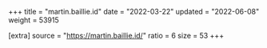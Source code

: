 +++
title = "martin.baillie.id"
date = "2022-03-22"
updated = "2022-06-08"
weight = 53915

[extra]
source = "https://martin.baillie.id/"
ratio = 6
size = 53
+++
